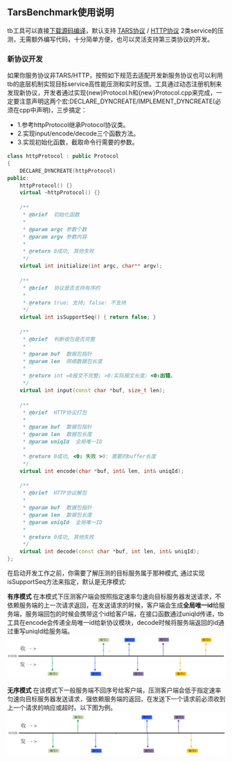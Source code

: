 ## TarsBenchmark使用说明

tb工具可以直接[下载源码编译](../../env/tarsbenchmark.md)，默认支持 [TARS协议](tars-guide.md) / [HTTP协议](http-guide.md) 2类service的压测，无需额外编写代码，十分简单方便，也可以灵活支持第三类协议的开发。

### 新协议开发
如果你服务协议非TARS/HTTP，按照如下规范去适配开发新服务协议也可以利用tb的底层机制实现目标service高性能压测和实时反馈。工具通过动态注册机制来发现新协议，开发者通过实现{new}Protocol.h和{new}Protocol.cpp来完成，一定要注意声明这两个宏:DECLARE_DYNCREATE/IMPLEMENT_DYNCREATE(必须在cpp中声明)，三步搞定：

 - 1.参考httpProtocol继承Protocol协议类。
 - 2.实现input/encode/decode三个函数方法。
 - 3.实现初始化函数，截取命令行需要的参数。

```cpp
class httpProtocol : public Protocol
{
    DECLARE_DYNCREATE(httpProtocol)
public:
    httpProtocol() {}
    virtual ~httpProtocol() {}

    /**
     * @brief  初始化函数
     *
     * @param argc 参数个数
     * @param argv 参数内容
     *
     * @return 0成功, 其他失败
     */
    virtual int initialize(int argc, char** argv);

    /**
     * @brief  协议是否支持有序的
     *
     * @return true: 支持; false: 不支持
     */
    virtual int isSupportSeq() { return false; }

    /**
     * @brief  判断收包是否完整
     *
     * @param buf  数据包指针
     * @param len  网络数据包长度
     *
     * @return int =0报文不完整; >0:实际报文长度; <0:出错，
     */
    virtual int input(const char *buf, size_t len);

    /**
     * @brief  HTTP协议打包
     *
     * @param buf  数据包指针
     * @param len  数据包长度
     * @param uniqId  全局唯一ID
     *
     * @return 0成功, <0: 失败 >0: 需要的buffer长度
     */
    virtual int encode(char *buf, int& len, int& uniqId);

    /**
     * @brief  HTTP协议解包
     *
     * @param buf  数据包指针
     * @param len  数据包长度
     * @param uniqId  全局唯一ID
     *
     * @return 0成功, 其他失败
     */
    virtual int decode(const char *buf, int len, int& uniqId);
};
```


在启动开发工作之前，你需要了解压测的目标服务属于那种模式, 通过实现isSupportSeq方法来指定，默认是无序模式:

**有序模式**
在本模式下压测客户端会按照指定速率匀速向目标服务器发送请求，不依赖服务端的上一次请求返回，在发送请求的时候，客户端会生成**全局唯一id**给服务端，服务端回包的时候会携带这个id给客户端，在接口函数通过uniqId传递，tb工具在encode会传递全局唯一id给新协议模块，decode时候将服务端返回的id通过重写uniqId给服务端。
![有序模式](../../assets/tb_ordered.png)


**无序模式**
在该模式下一般服务端不回序号给客户端，压测客户端会低于指定速率匀速向目标服务器发送请求，强依赖服务端的返回，在发送下一个请求前必须收到上一个请求的响应或超时。以下图为例。
![无序模式](../../assets/tb_disordered.png)